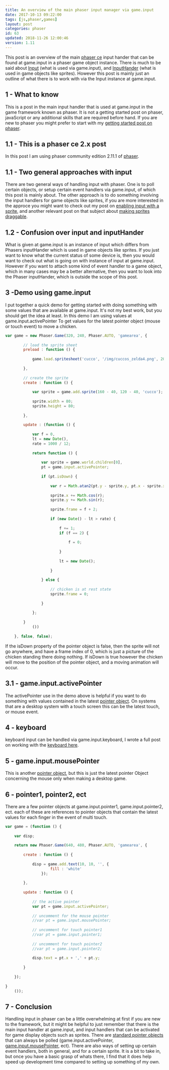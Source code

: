 ```yaml
---
title: An overview of the main phaser input manager via game.input
date: 2017-10-13 09:22:00
tags: [js,phaser,games]
layout: post
categories: phaser
id: 63
updated: 2018-11-26 12:00:46
version: 1.11
---
```


This post is an overview of the main [phaser ce](https://photonstorm.github.io/phaser-ce/) input hander that can be found at game.input in a phaser game object instance. There is much to be said about [Input](http://phaser.io/docs/2.6.2/Phaser.Input.html) (what is used via game.input), and [InputHander](http://phaser.io/docs/2.6.2/Phaser.InputHandler.html) (what is used in game objects like sprites). However this post is mainly just an outline of what there is to work with via the Input instance at game.input.

<!-- more -->

## 1 - What to know

This is a post in the main input handler that is used at game.input in the game framework known as phaser. It is not a getting started post on phaser, javaScript or any additional skills that are required before hand. If you are new to phaser you might prefer to start with my [getting started post on phaser](/2017/10/04/phaser-getting-started/).

## 1.1 - This is a phaser ce 2.x post

In this post I am using phaser community edition 2.11.1 of [phaser](https://phaser.io/).

## 1.1 - Two general approaches with input

There are two general ways of handling input with phaser. One is to poll certain objects, or setup certain event handlers via game.input, of which this post is mainly about. The other approach is to do something involving the input handlers for game objects like sprites, if you are more interested in the approce you might want to check out my post on [enabling input with a sprite](/2017/10/23/phaser-components-input-enabled/), and another relevant post on that subject about [making sprites draggable](/2017/10/24/phaser-inputhandler-draggable/).

## 1.2 - Confusion over input and inputHander

What is given at game.input is an instance of input which differs from Phasers inputHander which is used in game objects like sprites. If you just want to know what the current status of some device is, then you would want to check out what is going on with instance of input at game.input. However if you want to attach some kind of event handler to a game object, which in many cases may be a better alternative, then you want to look into the Phaser inputHander, which is outside the scope of this post.

## 3 -Demo using game.input

I put together a quick demo for getting started with doing something with some values that are available at game.input. It's not my best work, but you should get the idea at least. In this demo I am using values at game.input.activePointer To get values for the latest pointer object (mouse or touch event) to move a chicken.

```js
var game = new Phaser.Game(320, 240, Phaser.AUTO, 'gamearea', {
 
        // load the sprite sheet
        preload : function () {
 
            game.load.spritesheet('cucco', '/img/cuccos_zelda4.png', 20, 20, 10);
 
        },
 
        // create the sprite
        create : function () {
 
            var sprite = game.add.sprite(160 - 40, 120 - 40, 'cucco');
 
            sprite.width = 80;
            sprite.height = 80;
 
        },
 
        update : (function () {
 
            var f = 0,
            lt = new Date(),
            rate = 1000 / 12;
 
            return function () {
 
                var sprite = game.world.children[0],
                pt = game.input.activePointer;
 
                if (pt.isDown) {
 
                    var r = Math.atan2(pt.y - sprite.y, pt.x - sprite.x);
 
                    sprite.x += Math.cos(r);
                    sprite.y += Math.sin(r);
 
                    sprite.frame = f + 2;
 
                    if (new Date() - lt > rate) {
 
                        f += 1;
                        if (f == 2) {
 
                            f = 0;
 
                        }
 
                        lt = new Date();
 
                    }
 
                } else {
 
                    // chicken is at rest state
                    sprite.frame = 0;
 
                }
 
            };
 
        }
            ())
 
    }, false, false);
```

If the isDown property of the pointer object is false, then the sprite will not go anywhere, and have a frame index of 0, which is just a picture of the chicken standing there doing nothing. If isDown is true however the chicken will move to the position of the pointer object, and a moving animation will occur.

## 3.1 - game.input.activePointer

The activePointer use in the demo above is helpful if you want to do something with values contained in the latest [pointer object](/2017/10/17/phaser-input-pointer-objects/). On systems that are a desktop system with a touch screen this can be the latest touch, or mouse event.

## 4 - keyboard

keyboard input can be handled via game.input.keyboard, I wrote a full post on working with the [keyboard here](/2017/10/13/phaser-gameobj-input-keyboard/).

## 5 - game.input.mousePointer

This is another [pointer object](/2017/10/17/phaser-input-pointer-objects/), but this is just the latest pointer Object concerning the mouse only when making a desktop game.

## 6 - pointer1, pointer2, ect

There are a few pointer objects at game.input.pointer1, game.input.pointer2, ect. each of these are references to pointer objects that contain the latest values for each finger in the event of multi touch.

```js
var game = (function () {
 
    var disp;
 
    return new Phaser.Game(640, 480, Phaser.AUTO, 'gamearea', {
 
        create : function () {
 
            disp = game.add.text(10, 10, '', {
                    fill : 'white'
                });
 
        },
 
        update : function () {
 
            // the active pointer
            var pt = game.input.activePointer;
 
            // uncomment for the mouse pointer
            //var pt = game.input.mousePointer;
 
            // uncomment for touch pointer1
            //var pt = game.input.pointer1;
 
            // uncomment for touch pointer2
            //var pt = game.input.pointer2;
 
            disp.text = pt.x + ',' + pt.y;
 
        }
 
    });
 
}
    ());
```

## 7 - Conclusion

Handling input in phaser can be a little overwhelming at first if you are new to the framework, but it might be helpful to just remember that there is the main input handler at game.input, and input handlers that can be activated for game display objects such as sprites. There are [standard pointer objects](/2017/10/17/phaser-input-pointer-objects/) that can always be polled (game.input.activePointer, [game.input.mousePointer](/2017/10/12/phaser-input-mousepointer/), ect). There are also ways of setting up certain event handlers, both in general, and for a certain sprite. It is a bit to take in, but once you have a basic grasp of whats there, I find that it does help speed up development time compared to setting up something of my own.
